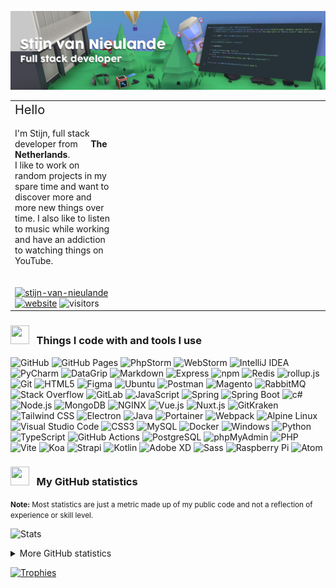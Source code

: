 <!-- This file is automatically generated. -->
![](./src/assets/header.png)

<table style="width: 100%; border: none;" border="0" cellspacing="0" cellpadding="0">
<tbody>
<tr>
<td>
<span style="font-size: 1.25rem;">Hello <img src="https://media.giphy.com/media/hvRJCLFzcasrR4ia7z/giphy.gif" alt="" width="20"></span>
<br><br>
I'm Stijn, full stack developer from <img alt="" height="13" src="https://cdn-icons-png.flaticon.com/512/197/197441.png" width="13"/> <strong>The Netherlands</strong>.<br>
I like to work on random projects in my spare time and want to discover more and more new things over time. I also like to listen to music while working and have an addiction to watching things on YouTube.
<br><br><br>
<a href="https://www.linkedin.com/in/stijn-van-nieulande-95b248a2/"><img src="https://img.shields.io/badge/stijn--van--nieulande-2d2c2e?style=flat-square&logo=linkedin&logoColor=white" alt="stijn-van-nieulande"/></a>
<a href="https://stijn.dev/"><img src="https://img.shields.io/badge/website-2d2c2e?style=flat-square&logoColor=white" alt="website"/></a>
<img src="https://visitor-badge.glitch.me/badge?page_id=Stijn-van-Nieulande.Stijn-van-Nieulande&left_color=gray&right_color=darkgray" alt="visitors"/>
</td>
<td width="320">
<a href="https://github.com/kittinan/spotify-github-profile"><img src="https://spotify-github-profile.vercel.app/api/view?uid=11163639891&cover_image=true&theme=default&bar_color=8511b6&bar_color_cover=true" alt=""></a>
</td>
</tr>
</tbody>
</table>

### <img alt="" height="30" src="https://cdn-icons-png.flaticon.com/512/1055/1055683.png" width="30"/>&nbsp;&nbsp; Things I code with and tools I use
![GitHub](https://img.shields.io/badge/GitHub-181717?style=flat-square&logo=github&logoColor=white)
![GitHub Pages](https://img.shields.io/badge/GitHub%20Pages-222222?style=flat-square&logo=githubpages&logoColor=white)
![PhpStorm](https://img.shields.io/badge/PhpStorm-000000?style=flat-square&logo=phpstorm&logoColor=white)
![WebStorm](https://img.shields.io/badge/WebStorm-000000?style=flat-square&logo=webstorm&logoColor=white)
![IntelliJ IDEA](https://img.shields.io/badge/IntelliJ%20IDEA-000000?style=flat-square&logo=intellijidea&logoColor=white)
![PyCharm](https://img.shields.io/badge/PyCharm-000000?style=flat-square&logo=pycharm&logoColor=white)
![DataGrip](https://img.shields.io/badge/DataGrip-000000?style=flat-square&logo=datagrip&logoColor=white)
![Markdown](https://img.shields.io/badge/Markdown-000000?style=flat-square&logo=markdown&logoColor=white)
![Express](https://img.shields.io/badge/Express-000000?style=flat-square&logo=express&logoColor=white)
![npm](https://img.shields.io/badge/npm-CB3837?style=flat-square&logo=npm&logoColor=white)
![Redis](https://img.shields.io/badge/Redis-DC382D?style=flat-square&logo=redis&logoColor=white)
![rollup.js](https://img.shields.io/badge/rollup.js-EC4A3F?style=flat-square&logo=rollupdotjs&logoColor=white)
![Git](https://img.shields.io/badge/Git-F05032?style=flat-square&logo=git&logoColor=white)
![HTML5](https://img.shields.io/badge/HTML5-E34F26?style=flat-square&logo=html5&logoColor=white)
![Figma](https://img.shields.io/badge/Figma-F24E1E?style=flat-square&logo=figma&logoColor=white)
![Ubuntu](https://img.shields.io/badge/Ubuntu-E95420?style=flat-square&logo=ubuntu&logoColor=white)
![Postman](https://img.shields.io/badge/Postman-FF6C37?style=flat-square&logo=postman&logoColor=white)
![Magento](https://img.shields.io/badge/Magento-EE672F?style=flat-square&logo=magento&logoColor=white)
![RabbitMQ](https://img.shields.io/badge/RabbitMQ-FF6600?style=flat-square&logo=rabbitmq&logoColor=white)
![Stack Overflow](https://img.shields.io/badge/Stack%20Overflow-F58025?style=flat-square&logo=stackoverflow&logoColor=white)
![GitLab](https://img.shields.io/badge/GitLab-FCA121?style=flat-square&logo=gitlab&logoColor=white)
![JavaScript](https://img.shields.io/badge/JavaScript-F7DF1E?style=flat-square&logo=javascript&logoColor=white)
![Spring](https://img.shields.io/badge/Spring-6DB33F?style=flat-square&logo=spring&logoColor=white)
![Spring Boot](https://img.shields.io/badge/Spring%20Boot-6DB33F?style=flat-square&logo=springboot&logoColor=white)
![c#](https://img.shields.io/badge/c#-239120?style=flat-square&logoColor=white)
![Node.js](https://img.shields.io/badge/Node.js-339933?style=flat-square&logo=nodedotjs&logoColor=white)
![MongoDB](https://img.shields.io/badge/MongoDB-47A248?style=flat-square&logo=mongodb&logoColor=white)
![NGINX](https://img.shields.io/badge/NGINX-009639?style=flat-square&logo=nginx&logoColor=white)
![Vue.js](https://img.shields.io/badge/Vue.js-4FC08D?style=flat-square&logo=vuedotjs&logoColor=white)
![Nuxt.js](https://img.shields.io/badge/Nuxt.js-00DC82?style=flat-square&logo=nuxtdotjs&logoColor=white)
![GitKraken](https://img.shields.io/badge/GitKraken-179287?style=flat-square&logo=gitkraken&logoColor=white)
![Tailwind CSS](https://img.shields.io/badge/Tailwind%20CSS-06B6D4?style=flat-square&logo=tailwindcss&logoColor=white)
![Electron](https://img.shields.io/badge/Electron-47848F?style=flat-square&logo=electron&logoColor=white)
![Java](https://img.shields.io/badge/Java-007396?style=flat-square&logo=java&logoColor=white)
![Portainer](https://img.shields.io/badge/Portainer-13BEF9?style=flat-square&logo=portainer&logoColor=white)
![Webpack](https://img.shields.io/badge/Webpack-8DD6F9?style=flat-square&logo=webpack&logoColor=white)
![Alpine Linux](https://img.shields.io/badge/Alpine%20Linux-0D597F?style=flat-square&logo=alpinelinux&logoColor=white)
![Visual Studio Code](https://img.shields.io/badge/Visual%20Studio%20Code-007ACC?style=flat-square&logo=visualstudiocode&logoColor=white)
![CSS3](https://img.shields.io/badge/CSS3-1572B6?style=flat-square&logo=css3&logoColor=white)
![MySQL](https://img.shields.io/badge/MySQL-4479A1?style=flat-square&logo=mysql&logoColor=white)
![Docker](https://img.shields.io/badge/Docker-2496ED?style=flat-square&logo=docker&logoColor=white)
![Windows](https://img.shields.io/badge/Windows-0078D6?style=flat-square&logo=windows&logoColor=white)
![Python](https://img.shields.io/badge/Python-3776AB?style=flat-square&logo=python&logoColor=white)
![TypeScript](https://img.shields.io/badge/TypeScript-3178C6?style=flat-square&logo=typescript&logoColor=white)
![GitHub Actions](https://img.shields.io/badge/GitHub%20Actions-2088FF?style=flat-square&logo=githubactions&logoColor=white)
![PostgreSQL](https://img.shields.io/badge/PostgreSQL-4169E1?style=flat-square&logo=postgresql&logoColor=white)
![phpMyAdmin](https://img.shields.io/badge/phpMyAdmin-6C78AF?style=flat-square&logo=phpmyadmin&logoColor=white)
![PHP](https://img.shields.io/badge/PHP-777BB4?style=flat-square&logo=php&logoColor=white)
![Vite](https://img.shields.io/badge/Vite-646CFF?style=flat-square&logo=vite&logoColor=white)
![Koa](https://img.shields.io/badge/Koa-33333D?style=flat-square&logo=koa&logoColor=white)
![Strapi](https://img.shields.io/badge/Strapi-2F2E8B?style=flat-square&logo=strapi&logoColor=white)
![Kotlin](https://img.shields.io/badge/Kotlin-7F52FF?style=flat-square&logo=kotlin&logoColor=white)
![Adobe XD](https://img.shields.io/badge/Adobe%20XD-FF61F6?style=flat-square&logo=adobexd&logoColor=white)
![Sass](https://img.shields.io/badge/Sass-CC6699?style=flat-square&logo=sass&logoColor=white)
![Raspberry Pi](https://img.shields.io/badge/Raspberry%20Pi-A22846?style=flat-square&logo=raspberrypi&logoColor=white)
![Atom](https://img.shields.io/badge/Atom-66595C?style=flat-square&logo=atom&logoColor=white)


### <img alt="" height="30" src="https://cdn-icons-png.flaticon.com/512/1387/1387817.png" width="30"/>&nbsp;&nbsp; My GitHub statistics
<small>**Note:** Most statistics are just a metric made up of my public code and not a reflection of experience or skill level.</small>

![Stats](https://github-readme-stats.vercel.app/api?username=Stijn-van-Nieulande&show_icons=true&count_private=true&show_icons=true&bg_color=30,8511b6,3d2277&title_color=fff&text_color=fff&icon_color=fff&hide_border=true)

<details>
<summary>More GitHub statistics</summary>

[![GitHub Streak](https://github-readme-streak-stats.herokuapp.com?user=Stijn-van-Nieulande&theme=radical&hide_border=true&date_format=M%20j%5B%2C%20Y%5D)](https://git.io/streak-stats)
![Most Used Languages](https://github-readme-stats.vercel.app/api/top-langs/?username=Stijn-van-Nieulande&layout=compact&theme=radical&hide_border=true&langs_count=8)

![Activity](https://activity-graph.herokuapp.com/graph?username=Stijn-van-Nieulande&bg_color=141321&color=7c7b82&line=fd428d&point=FFFFFF&hide_border=true)
</details>

[![Trophies](https://github-profile-trophy.vercel.app/?username=Stijn-van-Nieulande&theme=juicyfresh&no-frame=true&row=1&&margin-w=20&no-bg=true)](https://github.com/ryo-ma/github-profile-trophy)
